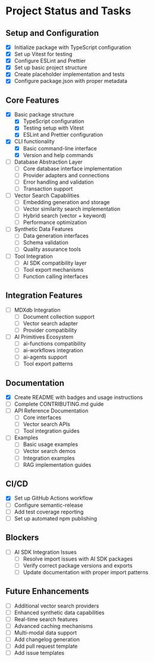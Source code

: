 # Project Status and Tasks

## Setup and Configuration

- [x] Initialize package with TypeScript configuration
- [x] Set up Vitest for testing
- [x] Configure ESLint and Prettier
- [x] Set up basic project structure
- [x] Create placeholder implementation and tests
- [x] Configure package.json with proper metadata

## Core Features

- [x] Basic package structure
  - [x] TypeScript configuration
  - [x] Testing setup with Vitest
  - [x] ESLint and Prettier configuration
- [x] CLI functionality
  - [x] Basic command-line interface
  - [x] Version and help commands
- [ ] Database Abstraction Layer
  - [ ] Core database interface implementation
  - [ ] Provider adapters and connections
  - [ ] Error handling and validation
  - [ ] Transaction support
- [ ] Vector Search Capabilities
  - [ ] Embedding generation and storage
  - [ ] Vector similarity search implementation
  - [ ] Hybrid search (vector + keyword)
  - [ ] Performance optimization
- [ ] Synthetic Data Features
  - [ ] Data generation interfaces
  - [ ] Schema validation
  - [ ] Quality assurance tools
- [ ] Tool Integration
  - [ ] AI SDK compatibility layer
  - [ ] Tool export mechanisms
  - [ ] Function calling interfaces

## Integration Features

- [ ] MDXdb Integration
  - [ ] Document collection support
  - [ ] Vector search adapter
  - [ ] Provider compatibility
- [ ] AI Primitives Ecosystem
  - [ ] ai-functions compatibility
  - [ ] ai-workflows integration
  - [ ] ai-agents support
  - [ ] Tool export patterns

## Documentation

- [x] Create README with badges and usage instructions
- [ ] Complete CONTRIBUTING.md guide
- [ ] API Reference Documentation
  - [ ] Core interfaces
  - [ ] Vector search APIs
  - [ ] Tool integration guides
- [ ] Examples
  - [ ] Basic usage examples
  - [ ] Vector search demos
  - [ ] Integration examples
  - [ ] RAG implementation guides

## CI/CD

- [x] Set up GitHub Actions workflow
- [ ] Configure semantic-release
- [ ] Add test coverage reporting
- [ ] Set up automated npm publishing

## Blockers

- [ ] AI SDK Integration Issues
  - [ ] Resolve import issues with AI SDK packages
  - [ ] Verify correct package versions and exports
  - [ ] Update documentation with proper import patterns

## Future Enhancements

- [ ] Additional vector search providers
- [ ] Enhanced synthetic data capabilities
- [ ] Real-time search features
- [ ] Advanced caching mechanisms
- [ ] Multi-modal data support
- [ ] Add changelog generation
- [ ] Add pull request template
- [ ] Add issue templates
